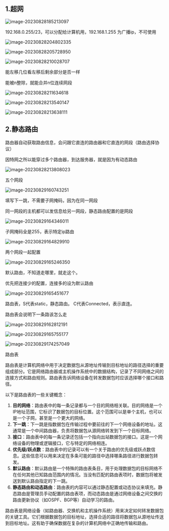 ## 1.超网

![image-20230828185213097](imgs\image-20230828185213097.png)

192.168.0.255/23，可以分配给计算机用，192.168.1.255 为广播ip，不可使用

![image-20230828204802335](imgs\image-20230828204802335.png)

![image-20230828205728950](C:\Users\10597\AppData\Roaming\Typora\typora-user-images\image-20230828205728950.png)

![image-20230828210028707](imgs\image-20230828210028707.png)

能左移几位看左移后剩余部分是否一样

能被n整除，就能合并n位连续网段

![image-20230828211634618](imgs\image-20230828211634618.png)

![image-20230828213540147](imgs\image-20230828213540147.png)

![image-20230828213638111](imgs\image-20230828213638111.png)



## 2.静态路由

路由器自动获取路由信息，会问跟它直连的路由器和它直连的网段（路由选择协议）

因特网之所以能穿过多个路由器，到达服务器，就是因为有动态路由

![image-20230828213808023](imgs\image-20230828213808023.png)

五个网段

![image-20230829160743251](imgs\image-20230829160743251.png)

填写下一跳，不需要子网掩码，因为在同一网段

同一网段的主机都可以发信息给另一网段，静态路由配置的是网段

![image-20230829164346011](imgs\image-20230829164346011.png)

子网掩码全是255，表示特定ip路由

![image-20230829164829910](imgs\image-20230829164829910.png)

两个网段一起配置

![image-20230829165246350](imgs\image-20230829165246350.png)

默认路由，不知道走哪里，就走这个。

优先把连接少的配置，连接多的设为默认路由

![image-20230829165451677](imgs\image-20230829165451677.png)

路由表，S代表static，静态路由。 C代表Connected，表示直连。

路由表会说明下一条路该怎么走

![image-20230829162812191](imgs\image-20230829162812191.png)

![image-20230829165755177](imgs\image-20230829165755177.png)

![image-20230829174257049](imgs\image-20230829174257049.png)

路由表

路由表是计算机网络中用于决定数据包从源地址传输到目标地址的路径选择的重要组成部分。它是网络路由器或主机操作系统中的数据结构，记录了不同网络之间的连接方式和路由规则。路由表告诉网络设备在转发数据包时应该选择哪个接口和路径。

以下是路由表的一些关键概念：

1. **目的网络**：路由表中的每一条记录都与一个目的网络相关联。目的网络是一个IP地址范围，它标识了数据包的目标位置。这个范围可以是单个主机，也可以是一个子网，甚至是一个更大的网络。
2. **下一跳**：下一跳是指数据包在传输过程中要前往的下一个网络设备的地址。这通常是一个中间路由器，负责将数据包从源网络转发到下一个目标网络。
3. **接口**：路由表中的每一条记录还包括一个指向出站数据包的接口。这是一个网络设备的物理或逻辑接口，它与特定的网络相连。
4. **优先级/跃点数**：路由表中的记录可以有一个关于路由的优先级或跃点数信息。这些信息可以用来决定在多条可能的路径中选择哪条路径进行数据包转发。
5. **默认路由**：默认路由是一个特殊的路由表条目，用于处理数据包的目标网络不在任何其他已知路由范围内的情况。当没有匹配的路由表项时，数据包将被发送到默认路由指定的下一跳。
6. **静态路由和动态路由**：路由表的内容可以通过静态配置或动态协议来填充。静态路由是管理员手动配置的路由表项，而动态路由是通过网络设备之间交换的路由更新协议（如OSPF、BGP等）自动学习的路由。

路由表是网络设备（如路由器、交换机和主机操作系统）用来决定如何转发数据包的关键工具。它们根据数据包的目标地址，选择合适的路径将数据包从源地址传送到目标地址。这有助于确保数据在复杂的计算机网络中正确地传输和路由。



